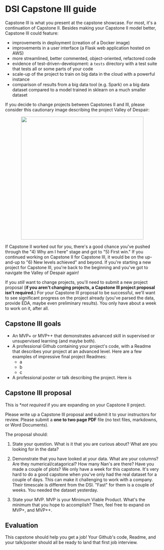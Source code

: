 # DSI Capstone III guide

Capstone III is what you present at the capstone showcase.  For most, it's
a continuation of Capstone II.  Besides making your Capstone II model better,
Capstone III could feature:  
* improvements in deployment (creation of a Docker image)  
* improvements in a user interface (a Flask web application hosted on AWS)  
* more streamlined, better commented, object-oriented, refactored code 
* evidence of test-driven-development: a `tests` directory with a test suite that tests all or some parts of your code  
* scale-up of the project to train on big data in the cloud with a powerful instance  
* comparison of results from a big data tool (e.g. Spark) on a big data dataset compared to a model trained in sklearn on a much smaller dataset  

If you decide to change projects between Capstones II and III, please consider 
this cautionary image describing the project Valley of Despair:
<p align="center">
<img src="https://dscottsmith.files.wordpress.com/2013/05/valleyofdespair.png" width="400"> 
</p> 

If Capstone II worked out for you, there's a good chance you've pushed through 
the "4) Why am I here" stage and got to "5) First win."  If you continued working 
on Capstone II for Capstone III, it would be on the up-and-up to "6) New levels achieved"
and beyond.  If you're starting a new project for Capstone III, you're back to the 
beginning and you've got to navigate the Valley of Despair again!  

If you _still_ want to change projects, you'll need to submit a new project proposal (**if you
aren't changing projects, a Capstone III project proposal isn't required.**)  For your 
Capstone III proposal to be successful, we'll want to see significant progress on
the project already (you've parsed the data, provide EDA, maybe even preliminary results).
You only have about a week to work on it, after all. 


## Capstone III goals

* An MVP+ or MVP++ that demonstrates advanced skill in supervised or unsupervised learning (and maybe both).
* A professional Github containing your project's code, with a Readme that describes your project at an advanced level.  Here are a few examples of impressive final project Readmes:  
  * a  
  * b
  * c
* A professional poster or talk describing the project. Here is  

## Capstone III proposal  

This is **not required* if you are expanding on your Capstone II project.  

Please write up a Capstone III proposal and submit it to your instructors for
review.  Please submit a **one to two page PDF** file (no text files, markdowns, or 
Word Documents).

The proposal should:

1) State your question.  What is it that you are curious about?  What are you looking 
for in the data?

2) Demonstrate that you have looked at your data.  What are your columns?  Are they
numerical/catagorical?  How many Nan's are there?  Have you made a couple of plots? 
We only have a week for this capstone. It's very hard to do a good capstone when 
you've only had the real dataset for a couple of days.  This can make it challenging to 
work with a company.  Their timescale is different from the DSI.  "Fast" for them is a 
couple of weeks.  You needed the dataset yesterday.

3) State your MVP.  MVP is your Minimum Viable Product.  What's the minimum that you 
hope to accomplish?  Then, feel free to expand on MVP+, and MVP++.  

## Evaluation  
This capstone should help you get a job!  Your Github's code, Readme, and your
talk/poster should all be ready to land that first job interview.



